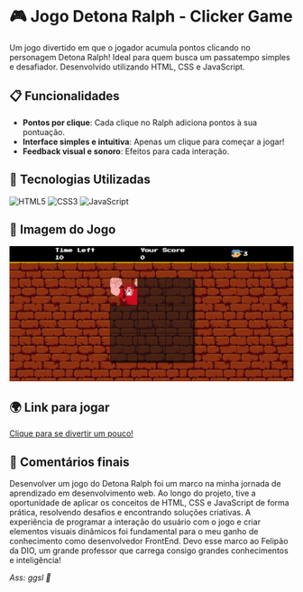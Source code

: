 # 🎮 Jogo Detona Ralph - Clicker Game

Um jogo divertido em que o jogador acumula pontos clicando no personagem Detona Ralph! Ideal para quem busca um passatempo simples e desafiador. Desenvolvido utilizando HTML, CSS e JavaScript.

## 📋 Funcionalidades
- **Pontos por clique**: Cada clique no Ralph adiciona pontos à sua pontuação.
- **Interface simples e intuitiva**: Apenas um clique para começar a jogar!
- **Feedback visual e sonoro**: Efeitos para cada interação.

## 🚀 Tecnologias Utilizadas
![HTML5](https://img.shields.io/badge/HTML5-E34F26?style=for-the-badge&logo=html5&logoColor=white) 
![CSS3](https://img.shields.io/badge/CSS3-1572B6?style=for-the-badge&logo=css3&logoColor=white) 
![JavaScript](https://img.shields.io/badge/JavaScript-F7DF1E?style=for-the-badge&logo=javascript&logoColor=black)


## 📸 Imagem do Jogo

<img src="./src/imagens/Print Projeto Finalizado.png">

## 🌍 Link para jogar

[Clique para se divertir um pouco!](https://gabrielgomesdev20.github.io/Detona-Ralph-Game-Dio/)

## 💭 Comentários finais

Desenvolver um jogo do Detona Ralph foi um marco na minha jornada de aprendizado em desenvolvimento web. Ao longo do projeto, tive a oportunidade de aplicar os conceitos de HTML, CSS e JavaScript de forma prática, resolvendo desafios e encontrando soluções criativas. A experiência de programar a interação do usuário com o jogo e criar elementos visuais dinâmicos foi fundamental para o meu ganho de conhecimento como desenvolvedor FrontEnd. Devo esse marco ao Felipão da DIO, um grande professor que carrega consigo grandes conhecimentos e inteligência!

*Ass: ggsl 🦅*
